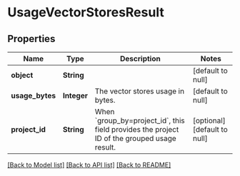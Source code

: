 # UsageVectorStoresResult
## Properties

| Name | Type | Description | Notes |
|------------ | ------------- | ------------- | -------------|
| **object** | **String** |  | [default to null] |
| **usage\_bytes** | **Integer** | The vector stores usage in bytes. | [default to null] |
| **project\_id** | **String** | When &#x60;group_by&#x3D;project_id&#x60;, this field provides the project ID of the grouped usage result. | [optional] [default to null] |

[[Back to Model list]](../README.md#documentation-for-models) [[Back to API list]](../README.md#documentation-for-api-endpoints) [[Back to README]](../README.md)

